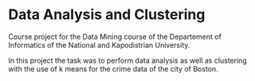 # Data Analysis and Clustering

Course project for the Data Mining course of the Departement of Informatics of the National and Kapodistrian University.

In this project the task was to perform data analysis as well as clustering with the use of k means for the crime data of the city of Boston.
